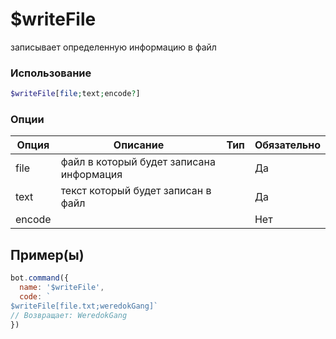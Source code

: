 # $writeFile
записывает определенную информацию в файл
### Использование
```php
$writeFile[file;text;encode?]
```

### Опции

| Опция | Описание | Тип | Обязательно |
|--------|-------------|------|----------|
| file | файл в который будет записана информация |  | Да | 
| text | текст который будет записан в файл |  | Да | 
| encode |  |  | Нет |
## Пример(ы)

```javascript
bot.command({
  name: '$writeFile',
  code: `
$writeFile[file.txt;weredokGang]`
// Возвращает: WeredokGang
})
```
